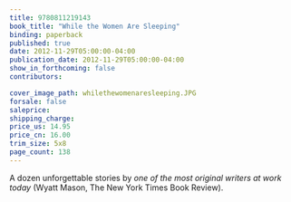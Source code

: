 ```yaml
---
title: 9780811219143
book_title: "While the Women Are Sleeping"
binding: paperback
published: true
date: 2012-11-29T05:00:00-04:00
publication_date: 2012-11-29T05:00:00-04:00
show_in_forthcoming: false
contributors:

cover_image_path: whilethewomenaresleeping.JPG
forsale: false
saleprice:
shipping_charge:
price_us: 14.95
price_cn: 16.00
trim_size: 5x8
page_count: 138
---
```

A dozen unforgettable stories by _one of the most original writers at work today_ (Wyatt Mason, The New York Times Book Review).

